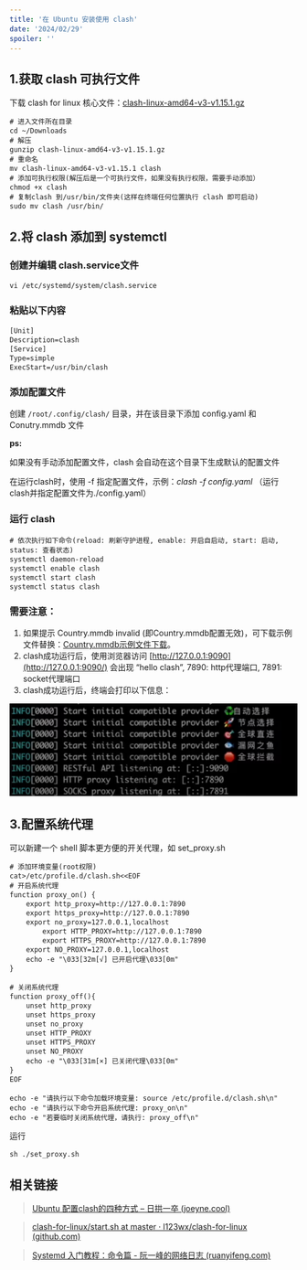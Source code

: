 ```yaml
---
title: '在 Ubuntu 安装使用 clash'
date: '2024/02/29'
spoiler: ''
---
```


## 1.获取 clash 可执行文件

下载 clash for linux 核心文件：[clash-linux-amd64-v3-v1.15.1.gz](./assets/clash-linux-amd64-v3-v1.15.1.gz)

```shell
# 进入文件所在目录
cd ~/Downloads
# 解压
gunzip clash-linux-amd64-v3-v1.15.1.gz
# 重命名
mv clash-linux-amd64-v3-v1.15.1 clash
# 添加可执行权限(解压后是一个可执行文件，如果没有执行权限，需要手动添加）
chmod +x clash
# 复制clash 到/usr/bin/文件夹(这样在终端任何位置执行 clash 即可启动)
sudo mv clash /usr/bin/
```

## 2.将 clash 添加到 systemctl

### 创建并编辑 clash.service文件

```shell
vi /etc/systemd/system/clash.service
```

### 粘贴以下内容

```shell
[Unit]
Description=clash
[Service]
Type=simple
ExecStart=/usr/bin/clash
```

### 添加配置文件

创建 `/root/.config/clash/` 目录，并在该目录下添加 config.yaml 和 Conutry.mmdb 文件

**ps:**

如果没有手动添加配置文件，clash 会自动在这个目录下生成默认的配置文件

在运行clash时，使用 -f 指定配置文件，示例：*clash -f config.yaml* （运行clash并指定配置文件为./config.yaml）

### 运行 clash

```shell
# 依次执行如下命令(reload: 刷新守护进程, enable: 开启自启动, start: 启动, status: 查看状态)
systemctl daemon-reload
systemctl enable clash
systemctl start clash
systemctl status clash
```

### 需要注意：

1. 如果提示 Country.mmdb invalid (即Country.mmdb配置无效)，可下载示例文件替换：[Country.mmdb示例文件下载](https://cdn.hftech.ltd/download/clash/Country.mmdb)。
2. clash成功运行后，使用浏览器访问 [http://127.0.0.1:9090](http://127.0.0.1:9090/) 会出现 “hello clash”, 7890: http代理端口, 7891: socket代理端口
3. clash成功运行后，终端会打印以下信息：

![img](assets/20230501181422933.png!pic.normal.png)

## 3.配置系统代理

可以新建一个 shell 脚本更方便的开关代理，如 set_proxy.sh

```shell
# 添加环境变量(root权限)
cat>/etc/profile.d/clash.sh<<EOF
# 开启系统代理
function proxy_on() {
	export http_proxy=http://127.0.0.1:7890
	export https_proxy=http://127.0.0.1:7890
	export no_proxy=127.0.0.1,localhost
    	export HTTP_PROXY=http://127.0.0.1:7890
    	export HTTPS_PROXY=http://127.0.0.1:7890
 	export NO_PROXY=127.0.0.1,localhost
	echo -e "\033[32m[√] 已开启代理\033[0m"
}

# 关闭系统代理
function proxy_off(){
	unset http_proxy
	unset https_proxy
	unset no_proxy
  	unset HTTP_PROXY
	unset HTTPS_PROXY
	unset NO_PROXY
	echo -e "\033[31m[×] 已关闭代理\033[0m"
}
EOF

echo -e "请执行以下命令加载环境变量: source /etc/profile.d/clash.sh\n"
echo -e "请执行以下命令开启系统代理: proxy_on\n"
echo -e "若要临时关闭系统代理，请执行: proxy_off\n"
```

运行

```shell
sh ./set_proxy.sh
```



## 相关链接

> [Ubuntu 配置clash的四种方式 – 日拱一卒 (joeyne.cool)](https://www.joeyne.cool/http/proxy/ubuntu-安装clash并配置开机启动/#terminal)

> [clash-for-linux/start.sh at master · l123wx/clash-for-linux (github.com)](https://github.com/l123wx/clash-for-linux/blob/master/start.sh)

> [Systemd 入门教程：命令篇 - 阮一峰的网络日志 (ruanyifeng.com)](https://www.ruanyifeng.com/blog/2016/03/systemd-tutorial-commands.html)
